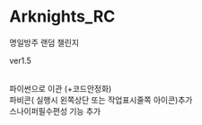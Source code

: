 # Arknights_RC
명일방주 랜덤 챌린지

ver1.5<br><br>

파이썬으로 이관 (+코드안정화)<br>
파비콘( 실행시 왼쪽상단 또는 작업표시줄쪽 아이콘)추가<br>
스나이퍼필수편성 기능 추가<br><br>

